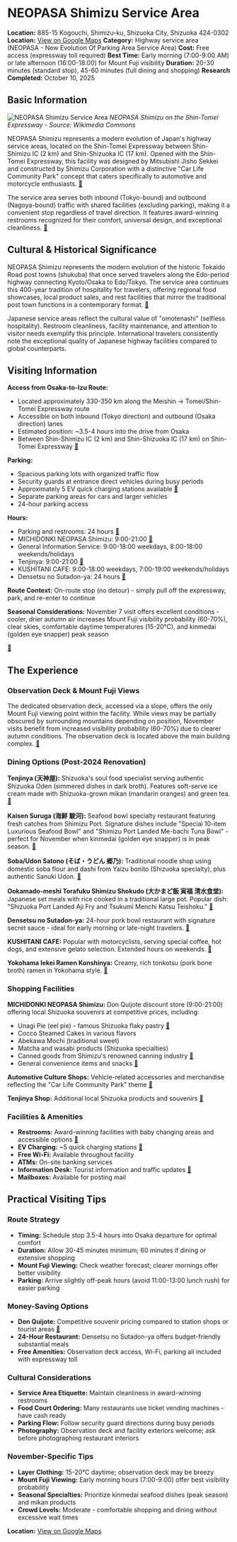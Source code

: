 # NEOPASA Shimizu Service Area

**Location:** 885-15 Kogouchi, Shimizu-ku, Shizuoka City, Shizuoka 424-0302
**Location:** [View on Google Maps](https://maps.google.com/maps?q=35.0089363,138.48423125)
**Category:** Highway service area (NEOPASA - New Evolution Of Parking Area Service Area)
**Cost:** Free access (expressway toll required)
**Best Time:** Early morning (7:00-9:00 AM) or late afternoon (16:00-18:00) for Mount Fuji visibility
**Duration:** 20-30 minutes (standard stop), 45-60 minutes (full dining and shopping)
**Research Completed:** October 10, 2025

## Basic Information

![NEOPASA Shimizu Service Area](https://upload.wikimedia.org/wikipedia/commons/d/d2/SHIN-TOMEI_EXPRESSWAY_shimizu_PA.JPG)
*NEOPASA Shimizu on the Shin-Tomei Expressway - Source: Wikimedia Commons*

NEOPASA Shimizu represents a modern evolution of Japan's highway service areas, located on the Shin-Tomei Expressway between Shin-Shimizu IC (2 km) and Shin-Shizuoka IC (17 km). Opened with the Shin-Tomei Expressway, this facility was designed by Mitsubishi Jisho Sekkei and constructed by Shimizu Corporation with a distinctive "Car Life Community Park" concept that caters specifically to automotive and motorcycle enthusiasts. [🔗](https://www.shimz.co.jp/en/works/jp_201204_neopasashimizu.html)

The service area serves both inbound (Tokyo-bound) and outbound (Nagoya-bound) traffic with shared facilities (excluding parking), making it a convenient stop regardless of travel direction. It features award-winning restrooms recognized for their comfort, universal design, and exceptional cleanliness. [🔗](https://kuruma-news.jp/post/472964)

## Cultural & Historical Significance

NEOPASA Shimizu represents the modern evolution of the historic Tokaido Road post towns (shukuba) that once served travelers along the Edo-period highway connecting Kyoto/Osaka to Edo/Tokyo. The service area continues this 400-year tradition of hospitality for travelers, offering regional food showcases, local product sales, and rest facilities that mirror the traditional post town functions in a contemporary format. [🔗](https://www.nippon.com/en/features/jg00002/)

Japanese service areas reflect the cultural value of "omotenashi" (selfless hospitality). Restroom cleanliness, facility maintenance, and attention to visitor needs exemplify this principle. International travelers consistently note the exceptional quality of Japanese highway facilities compared to global counterparts.

## Visiting Information

**Access from Osaka-to-Izu Route:**
- Located approximately 330-350 km along the Meishin → Tomei/Shin-Tomei Expressway route
- Accessible on both inbound (Tokyo direction) and outbound (Osaka direction) lanes
- Estimated position: ~3.5-4 hours into the drive from Osaka
- Between Shin-Shimizu IC (2 km) and Shin-Shizuoka IC (17 km) on Shin-Tomei Expressway [🔗](https://globalsapa.c-nexco.co.jp/en/sapa/190/)

**Parking:**
- Spacious parking lots with organized traffic flow
- Security guards at entrance direct vehicles during busy periods
- Approximately 5 EV quick charging stations available [🔗](https://japan-travelog.com/en/place/990a9499e980c0d12379e290b2ccd3b6-tra)
- Separate parking areas for cars and larger vehicles
- 24-hour parking access

**Hours:**
- Parking and restrooms: 24 hours [🔗](https://japan-travelog.com/en/place/990a9499e980c0d12379e290b2ccd3b6-tra)
- MICHIDONKI NEOPASA Shimizu: 9:00-21:00 [🔗](https://www.donki.com/store/shop_detail.php?shop_id=667)
- General Information Service: 9:00-18:00 weekdays, 8:00-18:00 weekends/holidays
- Tenjinya: 9:00-21:00 [🔗](https://sapa.c-nexco.co.jp/sapanews?id=7009)
- KUSHITANI CAFE: 9:00-18:00 weekdays, 7:00-19:00 weekends/holidays
- Densetsu no Sutadon-ya: 24 hours [🔗](https://sapa.c-nexco.co.jp/sapanews?id=7009)

**Route Context:** On-route stop (no detour) - simply pull off the expressway, park, and re-enter to continue

**Seasonal Considerations:** November 7 visit offers excellent conditions - cooler, drier autumn air increases Mount Fuji visibility probability (60-70%), clear skies, comfortable daytime temperatures (15-20°C), and kinmedai (golden eye snapper) peak season

[🔗](https://globalsapa.c-nexco.co.jp/en/sapa/190/)

## The Experience

### Observation Deck & Mount Fuji Views

The dedicated observation deck, accessed via a slope, offers the only Mount Fuji viewing point within the facility. While views may be partially obscured by surrounding mountains depending on position, November visits benefit from increased visibility probability (60-70%) due to clearer autumn conditions. The observation deck is located above the main building complex. [🔗](https://4travel.jp/dm_shisetsu/11332123)

### Dining Options (Post-2024 Renovation)

**Tenjinya (天神屋):** Shizuoka's soul food specialist serving authentic Shizuoka Oden (simmered dishes in dark broth). Features soft-serve ice cream made with Shizuoka-grown mikan (mandarin oranges) and green tea. [🔗](https://sapa.c-nexco.co.jp/sapanews?id=7009)

**Kaisen Suruga (海鮮 駿河):** Seafood bowl specialty restaurant featuring fresh catches from Shimizu Port. Signature dishes include "Special 10-item Luxurious Seafood Bowl" and "Shimizu Port Landed Me-bachi Tuna Bowl" - perfect for November when kinmedai (golden eye snapper) is in peak season. [🔗](https://sapa.c-nexco.co.jp/sapanews?id=7009)

**Soba/Udon Satono (そば・うどん 郷乃):** Traditional noodle shop using domestic soba flour and dashi from Yaizu bonito (Shizuoka specialty), plus authentic Sanuki Udon. [🔗](https://sapa.c-nexco.co.jp/sapanews?id=7009)

**Ookamado-meshi Torafuku Shimizu Shokudo (大かまど飯 寅福 清水食堂):** Japanese set meals with rice cooked in a traditional large pot. Popular dish: "Shizuoka Port Landed Aji Fry and Tsukumi Menchi Katsu Teishoku." [🔗](https://sapa.c-nexco.co.jp/sapanews?id=7009)

**Densetsu no Sutadon-ya:** 24-hour pork bowl restaurant with signature secret sauce - ideal for early morning or late-night travelers. [🔗](https://sapa.c-nexco.co.jp/sapanews?id=7009)

**KUSHITANI CAFE:** Popular with motorcyclists, serving special coffee, hot dogs, and extensive gelato selection. Extended hours on weekends. [🔗](https://sapa.c-nexco.co.jp/sapanews?id=7009)

**Yokohama Iekei Ramen Konshinya:** Creamy, rich tonkotsu (pork bone broth) ramen in Yokohama style. [🔗](https://sapa.c-nexco.co.jp/sapanews?id=7009)

### Shopping Facilities

**MICHIDONKI NEOPASA Shimizu:** Don Quijote discount store (9:00-21:00) offering local Shizuoka souvenirs at competitive prices, including:
- Unagi Pie (eel pie) - famous Shizuoka flaky pastry [🔗](https://wamazing.com/media/en/shopping/souvenirs/item/article/a-2399/)
- Cocco Steamed Cakes in various flavors
- Abekawa Mochi (traditional sweet)
- Matcha and wasabi products (Shizuoka specialties)
- Canned goods from Shimizu's renowned canning industry [🔗](https://shizuoka-gastronomy.jp/en/souvenir/canned-foods-from-shizuoka-the-kingdom-of-canning/)
- General convenience items and snacks [🔗](https://www.donki.com/store/shop_detail.php?shop_id=667)

**Automotive Culture Shops:** Vehicle-related accessories and merchandise reflecting the "Car Life Community Park" theme [🔗](https://www.shimz.co.jp/en/works/jp_201204_neopasashimizu.html)

**Tenjinya Shop:** Additional local Shizuoka products and souvenirs [🔗](https://sapa.c-nexco.co.jp/sapanews?id=7009)

### Facilities & Amenities

- **Restrooms:** Award-winning facilities with baby changing areas and accessible options [🔗](https://kuruma-news.jp/post/472964)
- **EV Charging:** ~5 quick charging stations [🔗](https://japan-travelog.com/en/place/990a9499e980c0d12379e290b2ccd3b6-tra)
- **Free Wi-Fi:** Available throughout facility
- **ATMs:** On-site banking services
- **Information Desk:** Tourist information and traffic updates [🔗](https://sapa.c-nexco.co.jp/en/sapa?id=183)
- **Mailboxes:** Available for posting mail

## Practical Visiting Tips

### Route Strategy

- **Timing:** Schedule stop 3.5-4 hours into Osaka departure for optimal comfort
- **Duration:** Allow 30-45 minutes minimum; 60 minutes if dining or extensive shopping
- **Mount Fuji Viewing:** Check weather forecast; clearer mornings offer better visibility
- **Parking:** Arrive slightly off-peak hours (avoid 11:00-13:00 lunch rush) for easier parking

### Money-Saving Options

- **Don Quijote:** Competitive souvenir pricing compared to station shops or tourist areas [🔗](https://wanderlog.com/place/details/566271/neopasa-shimizu)
- **24-Hour Restaurant:** Densetsu no Sutadon-ya offers budget-friendly substantial meals
- **Free Amenities:** Observation deck access, Wi-Fi, parking all included with expressway toll

### Cultural Considerations

- **Service Area Etiquette:** Maintain cleanliness in award-winning restrooms
- **Food Court Ordering:** Many restaurants use ticket vending machines - have cash ready
- **Parking Flow:** Follow security guard directions during busy periods
- **Photography:** Observation deck and facility exteriors welcome; ask before photographing restaurant interiors

### November-Specific Tips

- **Layer Clothing:** 15-20°C daytime; observation deck may be breezy
- **Mount Fuji Viewing:** Early morning hours (7:00-9:00) offer best visibility probability
- **Seasonal Specialties:** Prioritize kinmedai seafood dishes (peak season) and mikan products
- **Crowd Levels:** Moderate - comfortable shopping and dining without excessive wait times

**Location:** [View on Google Maps](https://maps.google.com/maps?q=35.0089363,138.48423125)
